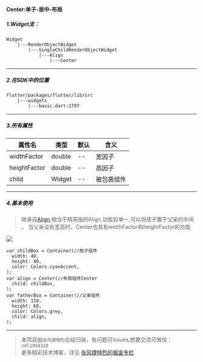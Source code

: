 #### Center:单子-居中-布局

##### 1.Widget支：

```
Widget 
    |---RenderObjectWidget
        |---SingleChildRenderObjectWidget
            |---Align
                |---Center
```

---

##### 2.在SDK中的位置

```
flutter/packages/flutter/lib/src
    |---widgets
        |---basic.dart:1797
```


---


##### 3.所有属性

属性名 | 类型 | 默认|含义
---|---|---|---
widthFactor | double|--|宽因子
heightFactor | double|--|高因子
child | Widget|--|被包裹组件

---

##### 4.基本使用

>继承自[Align](https://github.com/toly-flutter/flutter_widget_unit/blob/master/Flutter组件集/布局组件//RenderObjectWidget/SingleChildRenderObjectWidget/Align.md),相当于精简版的Align,功能较单一,可以将孩子置于父亲的中间 。
当父亲没有宽高时，Center也具有widthFactor和heightFactor的功能


![](https://user-gold-cdn.xitu.io/2019/7/10/16bdb1f3b83ef1f5?w=680&h=234&f=png&s=11480)

```
var childBox = Container(//孩子组件
  width: 40,
  height: 40,
  color: Colors.cyanAccent,
);
var align = Center(//布局组件Center
  child: childBox,
);
var fatherBox = Container(//父亲组件
  width: 110,
  height: 68,
  color: Colors.grey,
  child: align,
);
```

---

>本项目由`张风捷特烈`总结归纳，有问题可issues,想要交流可微信：`zdl1994328`  
更多精彩技术博客，详见 [张风捷特烈的掘金专栏](https://juejin.im/user/5b42c0656fb9a04fe727eb37)
